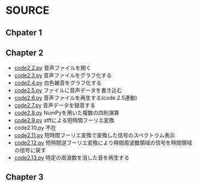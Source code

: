 # SOURCE

## Chpater 1

## Chapter 2

- [code2.2.py](src/code2.2.py) 音声ファイルを開く
- [code2.3.py](src/code2.3.py) 音声ファイルをグラフ化する
- [code2.4.py](src/code2.4.py) 白色雑音をグラフ化する
- [code2.5.py](src/code2.5.py) ファイルに音声データを書き込む
- [code2.6.py](src/code2.6.py) 音声ファイルを再生する(code.2.5連動)
- [code2.7.py](src/code2.7.py) 音声データを録音する
- [code2.8.py](src/code2.8.py) NumPyを用いた複数の四則演算
- [code2.9.py](src/code2.9.py) stftによる短時間フーリエ変換
- code2.10.py 不在
- [code2.11.py](src/code2.11.py) 短時間フーリエ変換で変換した信号のスペクトラム表示
- [code2.12.py](src/code2.12.py) 短時間逆フーリエ変換により時間周波数領域の信号を時間領域の信号に戻す
- [code2.13.py](src/code2.13.py) 特定の周波数を消した音を再生する

## Chapter 3
